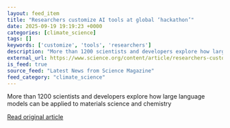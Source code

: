 ```yaml
---
layout: feed_item
title: "Researchers customize AI tools at global ‘hackathon’"
date: 2025-09-19 19:19:23 +0000
categories: [climate_science]
tags: []
keywords: ['customize', 'tools', 'researchers']
description: "More than 1200 scientists and developers explore how large language models can be applied to materials science and chemistry"
external_url: https://www.science.org/content/article/researchers-customize-ai-tools-global-hackathon
is_feed: true
source_feed: "Latest News from Science Magazine"
feed_category: "climate_science"
---
```


More than 1200 scientists and developers explore how large language models can be applied to materials science and chemistry

[Read original article](https://www.science.org/content/article/researchers-customize-ai-tools-global-hackathon)
